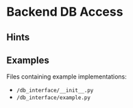 # Backend DB Access

## Hints



## Examples

Files containing example implementations:
* `/db_interface/__init__.py`
* `/db_interface/example.py`
